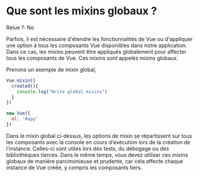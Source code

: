 # Que sont les mixins globaux ?

Relue ?: No

Parfois, il est 
nécessaire d'étendre les fonctionnalités de Vue ou d'appliquer une 
option à tous les composants Vue disponibles dans notre application.  
Dans ce cas, les mixins peuvent être appliqués globalement pour affecter
 tous les composants de Vue.  Ces mixins sont appelés mixins globaux.

Prenons un exemple de mixin global,

```jsx
Vue.mixin({
  created(){
    console.log("Write global mixins")
  }
})

new Vue({
  el: '#app'
})
```

Dans le mixin global ci-dessus, les options de mixin se répartissent sur tous les 
composants avec la console en cours d'exécution lors de la création de 
l'instance.  Celles-ci sont utiles lors des tests, du débogage ou des 
bibliothèques tierces.  Dans le même temps, vous devez utiliser ces 
mixins globaux de manière parcimonieuse et prudente, car cela affecte 
chaque instance de Vue créée, y compris les composants tiers.